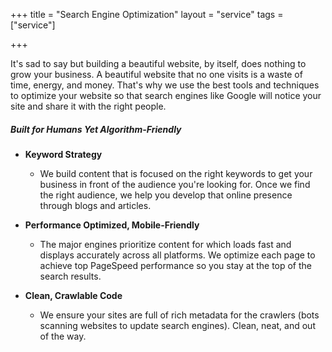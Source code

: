+++
title = "Search Engine Optimization"
layout = "service"
tags = ["service"]

+++

It's sad to say but building a beautiful website, by itself, does nothing to grow your business. A beautiful website that no one visits is a waste of time, energy, and money. That's why we use the best tools and techniques to optimize your website so that search engines like Google will notice your site and share it with the right people.

##### Built for Humans Yet Algorithm-Friendly

- **Keyword Strategy**

  - We build content that is focused on the right keywords to get your business in front of the audience you're looking for. Once we find the right audience, we help you develop that online presence through blogs and articles.

- **Performance Optimized, Mobile-Friendly**

  - The major engines prioritize content for which loads fast and displays accurately across all platforms. We optimize each page to achieve top PageSpeed performance so you stay at the top of the search results.

- **Clean, Crawlable Code**
  - We ensure your sites are full of rich metadata for the crawlers (bots scanning websites to update search engines). Clean, neat, and out of the way.
